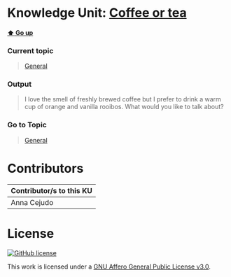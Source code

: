 # Knowledge Unit: [Coffee or tea](../../knowledge_units/general/coffee-or-tea.md)

#### [:arrow_up: Go up](../../topics/general.md)
### Current topic
> [General](../../topics/general.md)
### Output
> I love the smell of freshly brewed coffee but I prefer to drink a warm cup of orange and vanilla rooibos. What would you like to talk about?
### Go to Topic
> [General](../../topics/general.md)


# Contributors

| Contributor/s to this KU |
| - | 
| Anna Cejudo |

# License
[![GitHub license](https://img.shields.io/github/license/inbrainz/cerebro)](https://github.com/inbrainz/cerebro/blob/master/LICENSE)

This work is licensed under a [GNU Affero General Public License v3.0](https://www.gnu.org/licenses/agpl-3.0.txt).